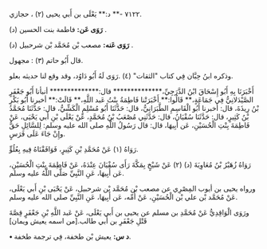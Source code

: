 ٧١٢٢ -** د:** يَعْلَى بن أَبي يحيى (٢) ، حجازي.

**رَوَى عَن:** فاطمة بنت الحسين (د) .

**رَوَى عَنه:** مصعب بْن مُحَمَّد بْن شرحبيل (د) .

قال أَبُو حاتم (٣) : مجهول.

وذكره ابنُ حِبَّان فِي كتاب "الثقات" (٤) .رَوَى لَهُ أَبُو دَاوُد، وقد وقع لنا حديثه بعلو.

أَخْبَرَنَا بِهِ أَبُو إِسْحَاقَ ابْنُ الدَّرَجِيِّ،************** قال:************** أنبأنا أَبُو جَعْفَرٍ الصَّيْدَلانِيُّ فِي جَمَاعَةٍ،** قَالُوا:** أَخْبَرَتْنا فَاطِمَةُ بِنْتُ عَبد اللَّهِ،** قَالَتْ:** أخبرنا أَبُو بَكْرِ بْنُ رِيذَةَ، قال: أخبرنا أَبُو الْقَاسِمِ الطَّبَرَانِيُّ، قال: حَدَّثَنَا أَبُو مُسْلِمٍ الْكَشِّيُّ، قال: حَدَّثَنَا مُحَمَّدُ بْنُ كَثِيرٍ، قال: حَدَّثَنَا سُفْيَانُ، قال: حَدَّثَنِي مُصْعَبُ بْنُ مُحَمَّدٍ، عَنْ يَعْلَى بْنِ أَبي يَحْيَى، عَنْ فَاطِمَةَ بِنْتِ الْحُسَيْنِ، عَن أَبِيهَا، قال: قال رَسُولُ اللَّهِ صلى الله عليه وسلم: لِلسَّائِلِ حَقٌّ وإِنْ جَاءَ عَلَى فَرَسٍ.

رَوَاهُ (١) عَنْ مُحَمَّدِ بْنِ كَثِيرٍ، فَوَافَقْنَاهُ فِيهِ بِعُلُوٍّ.

رَوَاهُ زُهَيْرُ بْنُ مُعَاوِيَةَ (د) (٢) عَنْ شَيْخٍ بِمَكَّةَ رَأَى سُفْيَانَ عِنْدَهُ، عَنْ فَاطِمَةَ بِنْتِ الْحُسَيْنِ، عَن أَبِيهَا، عَنِ النَّبِيِّ صَلَّى اللَّهُ عليه وسلم.

ورواه يحيى بن أيوب المِصْرِي عن مصعب بْن مُحَمَّد بْن شرحبيل، عَنْ يَحْيَى بْنِ أَبي يَعْلَى، عَنْ مُحَمَّد بْن علي بْن الْحُسَيْنِ، عَنْ أُمِّه، عَن أَبِيهَا، عَنِ النَّبِيِّ صلى الله عليه وسلم.

ورَوَى الْوَاقِدِيُّ عَنْ مُحَمَّدِ بن مسلم عن يحيى بن أَبي يَعْلَى، عَنْ عَبد اللَّهِ بْنِ جَعْفَرٍ قِصَّةَ قَتْلِ جَعْفَرِ بن أَبي طالب.[من اسمه يعيش ويمان]

**• د س:** يعيش بْن طخفة، فِي ترجمة طخفة.